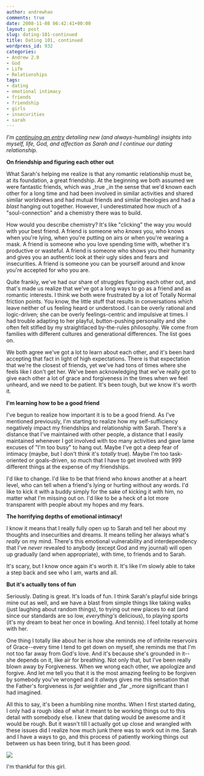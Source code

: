 ```yaml
---
author: andrewhao
comments: true
date: 2008-11-08 06:42:41+00:00
layout: post
slug: dating-101-continued
title: Dating 101, continued
wordpress_id: 932
categories:
- Andrew 2.0
- God
- Life
- Relationships
tags:
- dating
- emotional intimacy
- friends
- friendship
- girls
- insecurities
- sarah
---
```


_I'm _[_continuing an entry_](http://www.andrewhao.com/2008/11/06/dating-101/)_ detailing new (and always-humbling) insights into myself, life, God, and affection as Sarah and I continue our dating relationship._

**On friendship and figuring each other out**

What Sarah's helping me realize is that any romantic relationship must be, at its foundation, a great friendship. At the beginning we both assumed we were fantastic friends, which was _true _in the sense that we'd known each other for a long time and had been involved in similar activities and shared similar worldviews and had mutual friends and similar theologies and had a _blast_ hanging out together. However, I underestimated how much of a "soul-connection" and a chemistry there was to build.

How would you describe chemistry? It's like "clicking" the way you would with your best friend. A friend is someone who _knows_ you, who knows when you're lying, when you're putting on airs or when you're wearing a mask. A friend is someone who you love spending time with, whether it's productive or wasteful. A friend is someone who shows you their humanity and gives you an authentic look at their ugly sides and fears and insecurities. A friend is someone you can be yourself around and know you're accepted for who you are.

Quite frankly, we've had our share of struggles figuring each other out, and that's made us realize that we've got a long ways to go as a friend and as romantic interests. I think we both were frustrated by a lot of Totally Normal friction points. You know, the little stuff that results in conversations which leave neither of us feeling heard or understood. I can be overly rational and logic-driven; she can be overly feelings-centric and impulsive at times. I had trouble adapting to her playful, button-pushing personality and she often felt stifled by my straightlaced by-the-rules philosophy. We come from families with different cultures and generational differences. The list goes on.

We both agree we've got a lot to learn about each other, and it's been hard accepting that fact in light of high expectations. There is that expectation that we're the closest of friends, yet we've had tons of times where she feels like I don't get her. We've been acknowledging that we've really got to give each other a lot of grace and forgiveness in the times when we feel unheard, and we need to be patient. It's been tough, but we know it's worth it.

**I'm learning how to be a good friend**

I've begun to realize how important it is to be a good friend. As I've mentioned previously, I'm starting to realize how my self-sufficiency negatively impact my friendships and relationship with Sarah. There's a distance that I've maintained with other people, a distance that I easily maintained whenever I got involved with too many activities and gave lame excuses of "I'm too busy" to hang out. Maybe I've got a deep fear of intimacy (maybe, but I don't think it's _totally_ true). Maybe I'm too task-oriented or goals-driven, so much that I have to get involved with 999 different things at the expense of my friendships.

I'd like to change. I'd like to be that friend who _knows_ another at a heart level, who can tell when a friend's lying or hurting without any words. I'd like to kick it with a buddy simply for the sake of kicking it with him, no matter what I'm missing out on. I'd like to be a heck of a lot more transparent with people about my hopes and my fears.

**The horrifying depths of emotional intimacy!**

I know it means that I really fully open up to Sarah and tell her about my thoughts and insecurities and dreams. It means telling her always what's _really_ on my mind. There's this emotional vulnerability and interdependency that I've _never_ revealed to anybody (except God and my journal) will open up gradually (and when appropriate), with time, to friends and to Sarah.

It's scary, but I know once again it's worth it. It's like I'm slowly able to take a step back and see who I am, warts and all.

**But it's actually tons of fun**

Seriously. Dating is great. It's loads of fun. I think Sarah's playful side brings mine out as well, and we have a blast from simple things like taking walks (just laughing about random things), to trying out new places to eat (and since our standards are so low, _everything's_ delicious), to playing sports (it's my dream to beat her once in bowling. And tennis). I feel totally at home with her.

One thing I totally like about her is how she reminds me of infinite reservoirs of Grace--every time I tend to get down on myself, she reminds me that I'm not too far away from God's love. And it's because she's grounded in it--she depends on it, like air for breathing. Not only that, but I've been really blown away by Forgiveness. When we wrong each other, we apologize and forgive. And let me tell you that it is the most amazing feeling to be forgiven by somebody you've wronged and it _always_ gives me this sensation that the Father's forgiveness is _far_ weightier and _far _more significant than I had imagined.

All this to say, it's been a humbling nine months. When I first started dating, I only had a rough idea of what it meant to be working things out to this detail with somebody else. I knew that dating would be awesome and it would be rough. But it wasn't till I actually got up close and wrangled with these issues did I realize how much junk there was to work out in me. Sarah and I have a ways to go, and this process of patiently working things out between us has been tiring, but it has been _good_.

[![](http://farm4.static.flickr.com/3181/2800164373_4ff36d7405.jpg)](http://www.flickr.com/photos/andrewhao/2800164373/)

I'm thankful for this girl.
